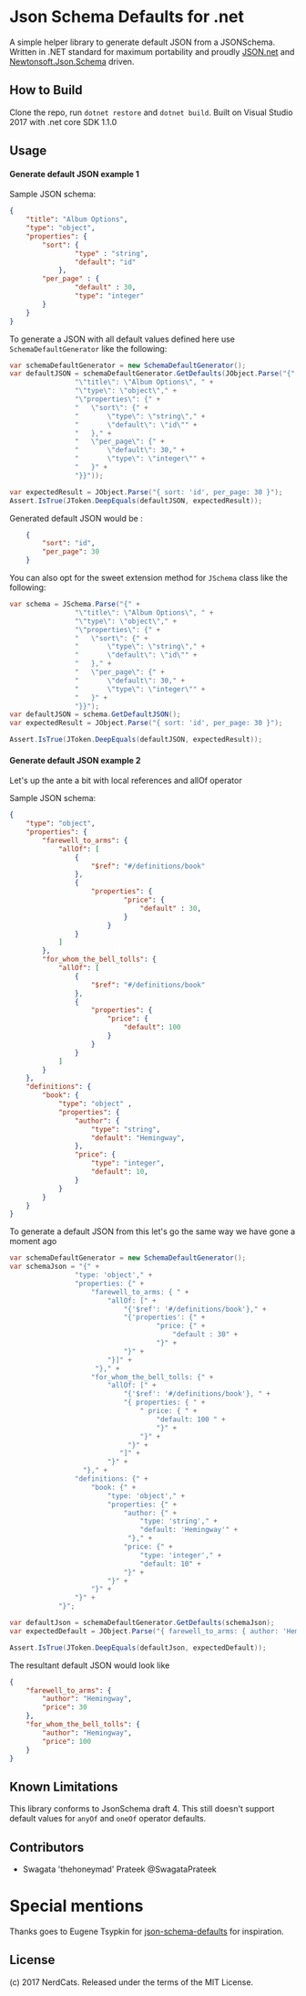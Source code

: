 # Json Schema Defaults for .net
A simple helper library to generate default JSON from a JSONSchema. Written in .NET standard for maximum portability and proudly [JSON.net](https://github.com/JamesNK/Newtonsoft.Json) and [Newtonsoft.Json.Schema](https://github.com/JamesNK/Newtonsoft.Json.Schema) driven.

## How to Build
Clone the repo, run `dotnet restore` and `dotnet build`. Built on Visual Studio 2017 with .net core SDK 1.1.0

## Usage

#### Generate default JSON example 1
Sample JSON schema:

```json
{
    "title": "Album Options",
    "type": "object",
    "properties": {
        "sort": {
                "type" : "string",
                "default": "id"
            },
        "per_page" : {
                "default" : 30,
                "type": "integer"
        }
    }
}
```

To generate a JSON with all default values defined here use `SchemaDefaultGenerator` like the following:

```csharp
var schemaDefaultGenerator = new SchemaDefaultGenerator();
var defaultJSON = schemaDefaultGenerator.GetDefaults(JObject.Parse("{" +
                "\"title\": \"Album Options\", " +
                "\"type\": \"object\"," +
                "\"properties\": {" +
                "   \"sort\": {" +
                "       \"type\": \"string\"," +
                "       \"default\": \"id\"" +
                "   }," +
                "   \"per_page\": {" +
                "       \"default\": 30," +
                "       \"type\": \"integer\"" +
                "   }" +
                "}}"));

var expectedResult = JObject.Parse("{ sort: 'id', per_page: 30 }");
Assert.IsTrue(JToken.DeepEquals(defaultJSON, expectedResult));
```

Generated default JSON would be :

```json
    {
        "sort": "id",
        "per_page": 30
    }
```

You can also opt for the sweet extension method for `JSchema` class like the following:

```csharp
var schema = JSchema.Parse("{" +
                "\"title\": \"Album Options\", " +
                "\"type\": \"object\"," +
                "\"properties\": {" +
                "   \"sort\": {" +
                "       \"type\": \"string\"," +
                "       \"default\": \"id\"" +
                "   }," +
                "   \"per_page\": {" +
                "       \"default\": 30," +
                "       \"type\": \"integer\"" +
                "   }" +
                "}}");
var defaultJSON = schema.GetDefaultJSON();
var expectedResult = JObject.Parse("{ sort: 'id', per_page: 30 }");

Assert.IsTrue(JToken.DeepEquals(defaultJSON, expectedResult));
```

#### Generate default JSON example 2

Let's up the ante a bit with local references and allOf operator

Sample JSON schema:

```json
{
    "type": "object",
    "properties": {
        "farewell_to_arms": {
            "allOf": [
                {
                    "$ref": "#/definitions/book"
                },
                {
                    "properties": {
                            "price": {
                                "default" : 30,
                            }
                        }
                }
            ]
        },
        "for_whom_the_bell_tolls": {
            "allOf": [
                {
                    "$ref": "#/definitions/book"
                },
                {
                    "properties": {
                        "price": {
                            "default": 100
                        }
                    }
                }
            ]
        }
    },
    "definitions": {
        "book": {
            "type": "object" ,
            "properties": {
                "author": {
                    "type": "string",
                    "default": "Hemingway",
                },
                "price": {
                    "type": "integer",
                    "default": 10,
                }
            }
        }
    }
}
```

To generate a default JSON from this let's go the same way we have gone a moment ago

```csharp
var schemaDefaultGenerator = new SchemaDefaultGenerator();
var schemaJson = "{" +
                "type: 'object'," +
                "properties: {" +
                    "farewell_to_arms: { " +
                        "allOf: [" +
                            "{'$ref': '#/definitions/book'}," +
                            "{'properties': {" +
                                    "price: {" +
                                        "default : 30" +
                                    "}" +
                            "}" +
                        "}]" +
                     "}," +
                    "for_whom_the_bell_tolls: {" +
                        "allOf: [" +
                            "{'$ref': '#/definitions/book'}, " +
                            "{ properties: { " +
                                " price: { " +
                                    "default: 100 " +
                                    "}" +
                                "}" +
                             "}" +
                           "]" +
                        "}" +
                  "}," +
                "definitions: {" +
                    "book: {" +
                        "type: 'object'," +
                        "properties: {" +
                            "author: {" +
                                "type: 'string'," +
                                "default: 'Hemingway'" +
                             "}," +
                            "price: {" +
                                "type: 'integer'," +
                                "default: 10" +
                            "}" +
                        "}" +
                    "}" +
                "}" +
            "}";

var defaultJson = schemaDefaultGenerator.GetDefaults(schemaJson);
var expectedDefault = JObject.Parse("{ farewell_to_arms: { author: 'Hemingway', price: 30 }, for_whom_the_bell_tolls: { author: 'Hemingway', price: 100 } }");

Assert.IsTrue(JToken.DeepEquals(defaultJson, expectedDefault));
```
The resultant default JSON would look like

```json
{
    "farewell_to_arms": {
        "author": "Hemingway",
        "price": 30
    },
    "for_whom_the_bell_tolls": {
        "author": "Hemingway",
        "price": 100
    }
}
```

## Known Limitations
This library conforms to JsonSchema draft 4. This still doesn't support default values for `anyOf` and `oneOf` operator defaults.

## Contributors

* Swagata 'thehoneymad' Prateek @SwagataPrateek

# Special mentions
Thanks goes to Eugene Tsypkin for [json-schema-defaults](https://github.com/chute/json-schema-defaults) for inspiration.


## License
(c) 2017 NerdCats. Released under the terms of the MIT License.